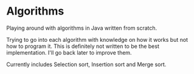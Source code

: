 # Algorithms
Playing around with algorithms in Java written from scratch.

Trying to go into each algorithm with knowledge on how it works but not how to program it.
This is definitely not written to be the best implementation. I'll go back later to improve them.

Currently includes Selection sort, Insertion sort and Merge sort.
